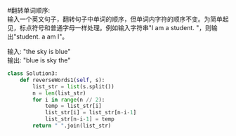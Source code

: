 ﻿#翻转单词顺序:  
输入一个英文句子，翻转句子中单词的顺序，但单词内字符的顺序不变。为简单起见，标点符号和普通字母一样处理。例如输入字符串"I am a student. "，则输出"student. a am I"。  

输入: "the sky is blue"  
输出: "blue is sky the"

```python
class Solution3:
    def reverseWords1(self, s):
        list_str = list(s.split())
        n = len(list_str)
        for i in range(n // 2):
            temp = list_str[i]
            list_str[i] = list_str[n-i-1]
            list_str[n-i-1] = temp
        return " ".join(list_str)
```